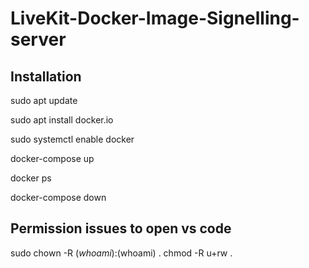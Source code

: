 # LiveKit-Docker-Image-Signelling-server

## Installation

sudo apt update


sudo apt install docker.io


sudo systemctl enable docker


docker-compose up


docker ps


docker-compose down

## Permission issues to open vs code

 sudo chown -R $(whoami):$(whoami) . 
 chmod -R u+rw .